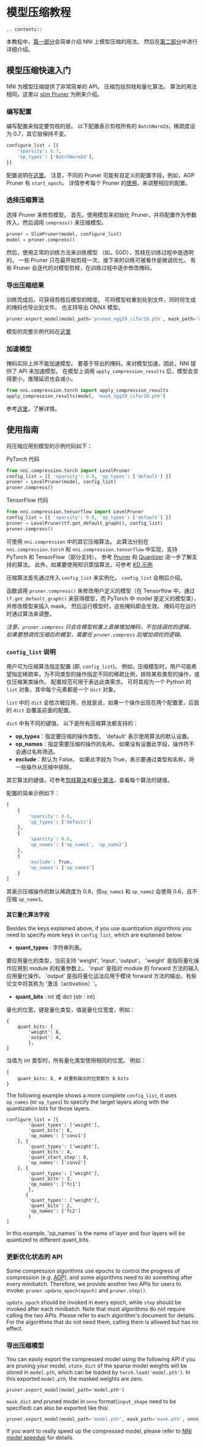 # 模型压缩教程

```eval_rst
.. contents::
```

本教程中，[第一部分](#模型压缩快速入门)会简单介绍 NNI 上模型压缩的用法。 然后在[第二部分](#使用指南)中进行详细介绍。

## 模型压缩快速入门

NNI 为模型压缩提供了非常简单的 API。 压缩包括剪枝和量化算法。 算法的用法相同，这里以 [slim Pruner](https://nni.readthedocs.io/zh/latest/Compressor/Pruner.html#slim-pruner) 为例来介绍。

### 编写配置

编写配置来指定要剪枝的层。 以下配置表示剪枝所有的 `BatchNorm2d`，稀疏度设为 0.7，其它层保持不变。

```python
configure_list = [{
    'sparsity': 0.7,
    'op_types': ['BatchNorm2d'],
}]
```

配置说明在[这里](#config-list-说明)。 注意，不同的 Pruner 可能有自定义的配置字段，例如，AGP Pruner 有 `start_epoch`。 详情参考每个 Pruner 的[使用](./Pruner.md)，来调整相应的配置。

### 选择压缩算法

选择 Pruner 来修剪模型。 首先，使用模型来初始化 Pruner，并将配置作为参数传入，然后调用 `compress()` 来压缩模型。

```python
pruner = SlimPruner(model, configure_list)
model = pruner.compress()
```

然后，使用正常的训练方法来训练模型 （如，SGD），剪枝在训练过程中是透明的。 一些 Pruner 只在最开始剪枝一次，接下来的训练可被看作是微调优化。 有些 Pruner 会迭代的对模型剪枝，在训练过程中逐步修改掩码。

### 导出压缩结果

训练完成后，可获得剪枝后模型的精度。 可将模型权重到处到文件，同时将生成的掩码也导出到文件。 也支持导出 ONNX 模型。

```python
pruner.export_model(model_path='pruned_vgg19_cifar10.pth', mask_path='mask_vgg19_cifar10.pth')
```

模型的完整示例代码在[这里](https://github.com/microsoft/nni/blob/master/examples/model_compress/model_prune_torch.py)

### 加速模型

掩码实际上并不能加速模型。 要基于导出的掩码，来对模型加速，因此，NNI 提供了 API 来加速模型。 在模型上调用 `apply_compression_results` 后，模型会变得更小，推理延迟也会减小。

```python
from nni.compression.torch import apply_compression_results
apply_compression_results(model, 'mask_vgg19_cifar10.pth')
```

参考[这里](ModelSpeedup.md)，了解详情。

## 使用指南

将压缩应用到模型的示例代码如下：

PyTorch 代码

```python
from nni.compression.torch import LevelPruner
config_list = [{ 'sparsity': 0.8, 'op_types': ['default'] }]
pruner = LevelPruner(model, config_list)
pruner.compress()
```

TensorFlow 代码

```python
from nni.compression.tensorflow import LevelPruner
config_list = [{ 'sparsity': 0.8, 'op_types': ['default'] }]
pruner = LevelPruner(tf.get_default_graph(), config_list)
pruner.compress()
```


可使用 `nni.compression` 中的其它压缩算法。 此算法分别在 `nni.compression.torch` 和 `nni.compression.tensorflow` 中实现，支持 PyTorch 和 TensorFlow（部分支持）。 参考 [Pruner](./Pruner.md) 和 [Quantizer](./Quantizer.md) 进一步了解支持的算法。 此外，如果要使用知识蒸馏算法，可参考 [KD 示例](../TrialExample/KDExample.md)

压缩算法首先通过传入 `config_list` 来实例化。 `config_list` 会稍后介绍。

函数调用 `pruner.compress()` 来修改用户定义的模型（在 Tensorflow 中，通过 `tf.get_default_graph()` 来获得模型，而 PyTorch 中 model 是定义的模型类），并修改模型来插入 mask。 然后运行模型时，这些掩码即会生效。 掩码可在运行时通过算法来调整。

*注意，`pruner.compress` 只会在模型权重上直接增加掩码，不包括调优的逻辑。 如果要想调优压缩后的模型，需要在 `pruner.compress` 后增加调优的逻辑。*

### `config_list` 说明

用户可为压缩算法指定配置 (即, `config_list`)。 例如，压缩模型时，用户可能希望指定稀疏率，为不同类型的操作指定不同的稀疏比例，排除某些类型的操作，或仅压缩某类操作。 配置规范可用于表达此类需求。 可将其视为一个 Python 的 `list` 对象，其中每个元素都是一个 `dict` 对象。

`list` 中的 `dict` 会依次被应用，也就是说，如果一个操作出现在两个配置里，后面的 `dict` 会覆盖前面的配置。

`dict` 中有不同的键值。 以下是所有压缩算法都支持的：

* __op_types__：指定要压缩的操作类型。 'default' 表示使用算法的默认设置。
* __op_names__：指定需要压缩的操作的名称。 如果没有设置此字段，操作符不会通过名称筛选。
* __exclude__：默认为 False。 如果此字段为 True，表示要通过类型和名称，将一些操作从压缩中排除。

其它算法的键值，可参考[剪枝算法](./Pruner.md)和[量化算法](./Quantizer.md)，查看每个算法的键值。

配置的简单示例如下：

```python
[
    {
        'sparsity': 0.8,
        'op_types': ['default']
    },
    {
        'sparsity': 0.6,
        'op_names': ['op_name1', 'op_name2']
    },
    {
        'exclude': True,
        'op_names': ['op_name3']
    }
]
```

其表示压缩操作的默认稀疏度为 0.8，但`op_name1` 和 `op_name2` 会使用 0.6，且不压缩 `op_name3`。

#### 其它量化算法字段

Besides the keys explained above, if you use quantization algorithms you need to specify more keys in `config_list`, which are explained below.

* __quant_types__ : 字符串列表。

要应用量化的类型，当前支持 'weight', 'input', 'output'。 'weight' 是指将量化操作应用到 module 的权重参数上。 'input' 是指对 module 的 forward 方法的输入应用量化操作。 'output' 是指将量化运法应用于模块 forward 方法的输出，有些论文中将其称为 '激活（activation）'。

* __quant_bits__ : int 或 dict {str : int}

量化的位宽，键是量化类型，值是量化位宽度，例如：
```
{
    quant_bits: {
        'weight': 8,
        'output': 4,
        },
}
```
当值为 int 类型时，所有量化类型使用相同的位宽。 例如：
```
{
    quant_bits: 8, # 权重和输出的位宽都为 8 bits
}
```

The following example shows a more complete `config_list`, it uses `op_names` (or `op_types`) to specify the target layers along with the quantization bits for those layers.
```
configure_list = [{
        'quant_types': ['weight'],        
        'quant_bits': 8, 
        'op_names': ['conv1']
    }, {
        'quant_types': ['weight'],
        'quant_bits': 4,
        'quant_start_step': 0,
        'op_names': ['conv2']
    }, {
        'quant_types': ['weight'],
        'quant_bits': 3,
        'op_names': ['fc1']
        },
       {
        'quant_types': ['weight'],
        'quant_bits': 2,
        'op_names': ['fc2']
        }
]
```
In this example, 'op_names' is the name of layer and four layers will be quantized to different quant_bits.

### 更新优化状态的 API

Some compression algorithms use epochs to control the progress of compression (e.g. [AGP](https://nni.readthedocs.io/en/latest/Compressor/Pruner.html#agp-pruner)), and some algorithms need to do something after every minibatch. Therefore, we provide another two APIs for users to invoke: `pruner.update_epoch(epoch)` and `pruner.step()`.

`update_epoch` should be invoked in every epoch, while `step` should be invoked after each minibatch. Note that most algorithms do not require calling the two APIs. Please refer to each algorithm's document for details. For the algorithms that do not need them, calling them is allowed but has no effect.

### 导出压缩模型

You can easily export the compressed model using the following API if you are pruning your model, `state_dict` of the sparse model weights will be stored in `model.pth`, which can be loaded by `torch.load('model.pth')`. In this exported `model.pth`, the masked weights are zero.

```
pruner.export_model(model_path='model.pth')
```

`mask_dict` and pruned model in `onnx` format(`input_shape` need to be specified) can also be exported like this:

```python
pruner.export_model(model_path='model.pth', mask_path='mask.pth', onnx_path='model.onnx', input_shape=[1, 1, 28, 28])
```

If you want to really speed up the compressed model, please refer to [NNI model speedup](./ModelSpeedup.md) for details.
